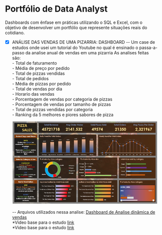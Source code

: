 # Portfólio de Data Analyst 

Dashboards com ênfase em práticas utilizando o SQL e Excel, com o objetivo de desenvolver um portfólio que represente situações reais do cotidiano.

- [x] ANÁLISE DAS VENDAS DE UMA PIZARRIA: DASHBOARD
   -- Um case de estudos onde usei um tutorial do Youtube no qual é ensinado o passa-a-passo da analise anual de vendas em uma pizarria
      As analises feitas são:<br />
           - Total de faturamento<br />
           - Média de preço por pedido<br />
           - Total de pizzas vendidas<br />
           - Total de pedidos<br />
           - Média de pizzas por pedido<br />
           - Total de vendas por dia<br />
           - Horario das vendas<br />
           - Porcentagem de vendas por categoria de pizzas<br />
           - Porcentagem de vendas por tamanho de pizzas<br />
           - Total de pizzas vendidas por categoria<br />
           - Ranking da 5 melhores e piores sabores de pizza<br />
 
   ![Dashboard Pizza Sales](Imagens/dashboard.jpg)

   -- Arquivos utilizados nessa analise: [Dashboard de Analise dinâmica de vendas](https://github.com/ThiagoAoki88/Data-Analyst-Projects/tree/main/Pizza%20Sales)<br />
    *Video base para o estudo [link](https://www.youtube.com/watch?v=3Acmk-rqn6c&t=1238s)<br />
    *Video base para o estudo [link](https://www.youtube.com/watch?v=wGJYJ42V8OQ&t=33s)<br />
